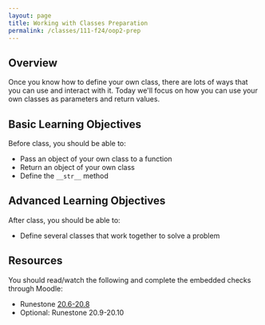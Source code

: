 ```yaml
---
layout: page
title: Working with Classes Preparation
permalink: /classes/111-f24/oop2-prep
---
```


## Overview
Once you know how to define your own class, there are lots of ways that you can use and interact with it. Today we'll focus on how you can use your own classes as parameters and return values.

## Basic Learning Objectives
Before class, you should be able to:
* Pass an object of your own class to a function
* Return an object of your own class
* Define the `__str__` method

## Advanced Learning Objectives
After class, you should be able to:
* Define several classes that work together to solve a problem

## Resources
You should read/watch the following and complete the embedded checks through Moodle:
* Runestone [20.6-20.8](https://moodle.carleton.edu/mod/lti/view.php?id=967852)
* Optional: Runestone 20.9-20.10